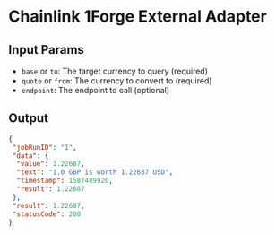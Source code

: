 # Chainlink 1Forge External Adapter

## Input Params

- `base` or `to`: The target currency to query (required)
- `quote` or `from`: The currency to convert to (required)
- `endpoint`: The endpoint to call (optional)

## Output

```json
{
 "jobRunID": "1",
 "data": {
  "value": 1.22687,
  "text": "1.0 GBP is worth 1.22687 USD",
  "timestamp": 1587489920,
  "result": 1.22687
 },
 "result": 1.22687,
 "statusCode": 200
}
```
